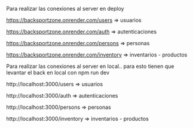 Para realizar las conexiones al server en deploy

https://backsportzone.onrender.com/users => usuarios

https://backsportzone.onrender.com/auth => autenticaciones

https://backsportzone.onrender.com/persons => personas

https://backsportzone.onrender.com/inventory => inventarios - productos

Para realizar las conexiones al server en local.. para esto tienen que levantar el back en local con npm run dev

http://localhost:3000/users => usuarios

http://localhost:3000/auth => autenticaciones

http://localhost:3000/persons => personas

http://localhost:3000/inventory => inventarios - productos
